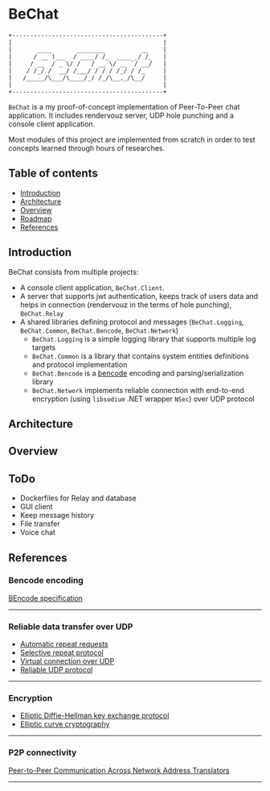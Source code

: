 BeChat
=================================================

```
+------------------------------------------+
|                                          |
|       ____       ________          __    |
|      / __ )___  / ____/ /_  ____ _/ /_   |
|     / __  / _ \/ /   / __ \/ __ `/ __/   |
|    / /_/ /  __/ /___/ / / / /_/ / /_     |
|   /_____/\___/\____/_/ /_/\__,_/\__/     |
|                                          |
+------------------------------------------+
```
        
`BeChat` is a my proof-of-concept implementation of Peer-To-Peer chat application. It includes rendervouz server, UDP hole punching and a console client application.

Most modules of this project are implemented from scratch in order to test concepts learned through hours of researches.


Table of contents
-----------------

* [Introduction](#introduction)
* [Architecture](#introduction)
* [Overview](#features)
* [Roadmap](#roadmap)
* [References](#roadmap)

Introduction
------------

BeChat consists from multiple projects:

- A console client application, `BeChat.Client`. 
- A server that supports jwt authentication, keeps track of users data and helps in connection (rendervouz in the terms of hole punching), `BeChat.Relay`
- A shared libraries defining protocol and messages (`BeChat.Logging`, `BeChat.Common`, `BeChat.Bencode`, `BeChat.Network`)
  - `BeChat.Logging` is a simple logging library that supports multiple log targets
  - `BeChat.Common`  is a library that contains system entities definitions and protocol implementation
  - `BeChat.Bencode` is a [bencode](https://ru.wikipedia.org/wiki/Bencode) encoding and parsing/serialization library
  - `BeChat.Network` implements reliable connection with end-to-end encryption (using `libsodium` .NET wrapper `NSec`) over UDP protocol 

Architecture
-----------

Overview
------------

ToDo
------------

- Dockerfiles for Relay and database
- GUI client
- Keep message history
- File transfer
- Voice chat

References 
------------

### Bencode encoding

[BEncode specification](https://wiki.theory.org/BitTorrentSpecification#Bencoding)

------------

### Reliable data transfer over UDP

- [Automatic repeat requests](https://en.wikipedia.org/wiki/Automatic_repeat_request)
- [Selective repeat protocol](https://en.wikipedia.org/wiki/Selective_Repeat_ARQ)
- [Virtual connection over UDP](https://gafferongames.com/post/virtual_connection_over_udp/)
- [Reliable UDP protocol](https://hackernoon.com/unity-realtime-multiplayer-part-3-reliable-udp-protocol)

------------

### Encryption

- [Elliptic Diffie-Hellman key exchange protocol](https://cryptobook.nakov.com/asymmetric-key-ciphers/ecdh-key-exchange)
- [Elliptic curve cryptography](https://cryptobook.nakov.com/asymmetric-key-ciphers/elliptic-curve-cryptography-ecc)

------------

### P2P connectivity
[Peer-to-Peer Communication Across Network Address Translators](https://bford.info/pub/net/p2pnat/index.html)

------------
